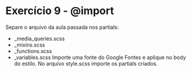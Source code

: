# Exercício 9 - @import

Separe o arquivo da aula passada nos partials:

- _media_queries.scss
- _mixins.scss
- _functions.scss
- _variables.scss
Importe uma fonte do Google Fontes e aplique no body do estilo.
No arquivo style.scss importe os partials criados.
